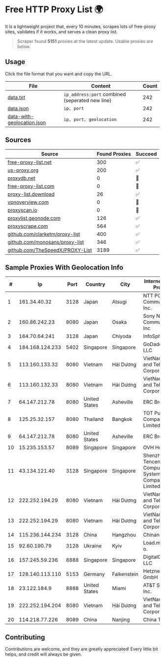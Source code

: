 
# Free HTTP Proxy List 🌍

It is a lightweight project that, every 10 minutes, scrapes lots of free-proxy sites, validates if it works, and serves a clean proxy list.


> Scraper found **5151** proxies at the latest update. Usable proxies are below.

## Usage

Click the file format that you want and copy the URL.


|File|Content|Count|
|----|-------|-----|
|[data.txt](https://raw.githubusercontent.com/themiralay/Proxy-List-World/master/data.txt)|`ip_address:port` combined (seperated new line)|242|
|[data.json](https://raw.githubusercontent.com/themiralay/Proxy-List-World/master/data.json)|`ip, port`|242|
|[data-with-geolocation.json](https://raw.githubusercontent.com/themiralay/Proxy-List-World/master/data-with-geolocation.json)|`ip, port, geolocation`|242|

## Sources

|Source|Found Proxies|Succeed|
|------|-------------|-------|
|[free-proxy-list.net](https://free-proxy-list.net)|300|✅|
|[us-proxy.org](https://www.us-proxy.org)|200|✅|
|[proxydb.net](http://proxydb.net)|0|🚫|
|[free-proxy-list.com](https://free-proxy-list.com/?page=&port=&type%5B%5D=http&type%5B%5D=https&up_time=0&search=Search)|0|🚫|
|[proxy-list.download](https://www.proxy-list.download/HTTP)|26|✅|
|[vpnoverview.com](https://vpnoverview.com/privacy/anonymous-browsing/free-proxy-servers)|0|🚫|
|[proxyscan.io](https://www.proxyscan.io)|0|🚫|
|[proxylist.geonode.com](https://proxylist.geonode.com/api/proxy-list?limit=300&page=1&sort_by=lastChecked&sort_type=desc&protocols=http,https)|126|✅|
|[proxyscrape.com](https://api.proxyscrape.com/v2/?request=displayproxies&protocol=http&timeout=10000&country=all&ssl=all&anonymity=all)|564|✅|
|[github.com/clarketm/proxy-list](https://raw.githubusercontent.com/clarketm/proxy-list/master/proxy-list-raw.txt)|400|✅|
|[github.com/monosans/proxy-list](https://raw.githubusercontent.com/monosans/proxy-list/main/proxies/http.txt)|346|✅|
|[github.com/TheSpeedX/PROXY-List](https://raw.githubusercontent.com/TheSpeedX/PROXY-List/master/http.txt)|3189|✅|


## Sample Proxies With Geolocation Info

|#|Ip|Port|Country|City|Internet Service Provider|
|-|--|----|-------|----|-------------------------|
|1|161.34.40.32|3128|Japan|Atsugi|NTT PC Communications, Inc.|
|2|160.86.242.23|8080|Japan|Osaka|Sony Network Communications Inc|
|3|164.70.64.241|3128|Japan|Chiyoda|InfoSphere|
|4|184.168.124.233|5402|Singapore|Singapore|GoDaddy.com, LLC|
|5|113.160.133.32|8080|Vietnam|Hải Dương|VietNam Post and Telecom Corporation|
|6|113.160.132.33|8080|Vietnam|Hải Dương|VietNam Post and Telecom Corporation|
|7|64.147.212.78|8080|United States|Asheville|ERC Broadband|
|8|125.25.32.157|8080|Thailand|Bangkok|TOT Public Company Limited|
|9|64.147.212.78|8080|United States|Asheville|ERC Broadband|
|10|15.235.153.57|8089|Singapore|Singapore|OVH Hosting|
|11|43.134.121.40|3128|Singapore|Singapore|Shenzhen Tencent Computer Systems Company Limited|
|12|222.252.194.29|8080|Vietnam|Hải Dương|VietNam Post and Telecom Corporation|
|13|222.252.194.29|8080|Vietnam|Hải Dương|VietNam Post and Telecom Corporation|
|14|115.236.144.234|3128|China|Hangzhou|Chinanet|
|15|92.60.190.79|3128|Ukraine|Kyiv|Load.me sp. z o. o.|
|16|157.245.59.236|8888|Singapore|Singapore|DigitalOcean, LLC|
|17|128.140.113.110|5153|Germany|Falkenstein|Hetzner Online GmbH|
|18|23.122.184.9|8888|United States|Miami|AT&T Services, Inc.|
|19|222.252.194.204|8080|Vietnam|Hải Dương|VietNam Post and Telecom Corporation|
|20|114.218.77.226|8089|China|Nanjing|China Telecom|



## Contributing

Contributions are welcome, and they are greatly appreciated! Every
little bit helps, and credit will always be given.

